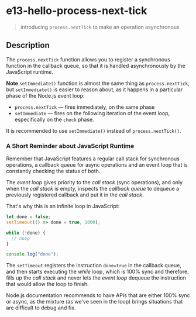 # e13-hello-process-next-tick
> introducing `process.nextTick` to make an operation asynchronous

## Description
The `process.nextTick` function allows you to register a synchronous function in the callback queue, so that it is handled asynchronously by the JavaScript runtime.

**Note**
`setImmediate()` function is almost the same thing as `process.nextTick`, but `setImmediate()` is easier to reason about, as it happens in a particular phase of the Node.js event loop:
+ `process.nextTick` &mdash; fires immediately, on the same phase
+ `setImmediate` &mdash; fires on the following iteration of the event loop, especifically on the `check` phase.

It is recommended to use `setImmediate()` instead of `process.nextTick()`.

### A Short Reminder about JavaScript Runtime
Remember that JavaScript features a regular call stack for synchronous operations, a callback queue for async operations and an event loop that is constantly checking the status of both.

The *event loop* gives priority to the *call stack* (sync operations), and only when the *call stack* is empty, inspects the *callback queue* to dequeue a previously registered callback and put it in the *call stack*.

That's why this is an infinite loop in JavaScript:
```javascript
let done = false;
setTimeout(() => done = true, 1000);

while (!done) {
  // noop
}

console.log("done");
```

The `setTimeout` registers the instruction `done=true` in the callback queue, and then starts executing the *while* loop, which is 100% sync and therefore, fills up the *call stack* and never lets the *event loop* dequeue the instruction that would allow the loop to finish.

Node.js documentation recommends to have APIs that are either 100% sync or async, as the mixture (as we've seen in the loop) brings situations that are difficult to debug and fix.





